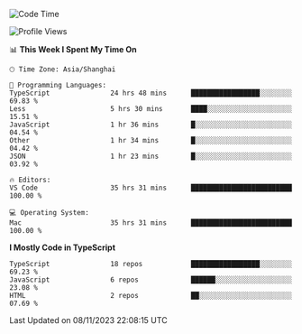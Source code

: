 <!--START_SECTION:waka-->
![Code Time](http://img.shields.io/badge/Code%20Time-5%2C392%20hrs%2057%20mins-blue)

![Profile Views](http://img.shields.io/badge/Profile%20Views-1-blue)

📊 **This Week I Spent My Time On** 

```text
🕑︎ Time Zone: Asia/Shanghai

💬 Programming Languages: 
TypeScript               24 hrs 48 mins      █████████████████░░░░░░░░   69.83 % 
Less                     5 hrs 30 mins       ████░░░░░░░░░░░░░░░░░░░░░   15.51 % 
JavaScript               1 hr 36 mins        █░░░░░░░░░░░░░░░░░░░░░░░░   04.54 % 
Other                    1 hr 34 mins        █░░░░░░░░░░░░░░░░░░░░░░░░   04.42 % 
JSON                     1 hr 23 mins        █░░░░░░░░░░░░░░░░░░░░░░░░   03.92 % 

🔥 Editors: 
VS Code                  35 hrs 31 mins      █████████████████████████   100.00 % 

💻 Operating System: 
Mac                      35 hrs 31 mins      █████████████████████████   100.00 % 
```

**I Mostly Code in TypeScript** 

```text
TypeScript               18 repos            █████████████████░░░░░░░░   69.23 % 
JavaScript               6 repos             ██████░░░░░░░░░░░░░░░░░░░   23.08 % 
HTML                     2 repos             ██░░░░░░░░░░░░░░░░░░░░░░░   07.69 % 
```




 Last Updated on 08/11/2023 22:08:15 UTC
<!--END_SECTION:waka-->
